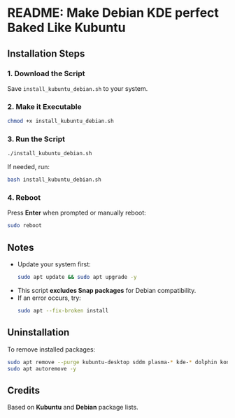 # README: Make Debian KDE perfect Baked Like Kubuntu

## Installation Steps

### 1. Download the Script
Save `install_kubuntu_debian.sh` to your system.

### 2. Make it Executable
```bash
chmod +x install_kubuntu_debian.sh
```

### 3. Run the Script
```bash
./install_kubuntu_debian.sh
```
If needed, run:
```bash
bash install_kubuntu_debian.sh
```

### 4. Reboot
Press **Enter** when prompted or manually reboot:
```bash
sudo reboot
```

## Notes
- Update your system first:
  ```bash
  sudo apt update && sudo apt upgrade -y
  ```
- This script **excludes Snap packages** for Debian compatibility.
- If an error occurs, try:
  ```bash
  sudo apt --fix-broken install
  ```

## Uninstallation
To remove installed packages:
```bash
sudo apt remove --purge kubuntu-desktop sddm plasma-* kde-* dolphin konsole -y
sudo apt autoremove -y
```

## Credits
Based on **Kubuntu** and **Debian** package lists.

